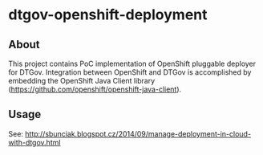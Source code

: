 dtgov-openshift-deployment
==========================

About
-----
This project contains PoC implementation of OpenShift pluggable deployer for DTGov. Integration between OpenShift and DTGov is accomplished by embedding the OpenShift Java Client library (https://github.com/openshift/openshift-java-client). 

Usage
-----
See: http://sbunciak.blogspot.cz/2014/09/manage-deployment-in-cloud-with-dtgov.html
